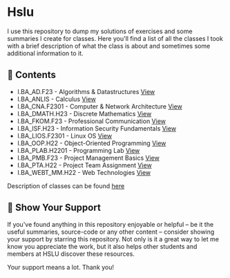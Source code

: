 # Hslu

I use this repository to dump my solutions of exercises and some summaries I create for classes. Here you'll find a list of all the classes I took with a brief description of what the class is about and sometimes some additional information to it.

## 📖 Contents

- I.BA_AD.F23 - Algorithms & Datastructures [View](I.BA_AD.F23/)
- I.BA_ANLIS - Calculus [View](I.BA_ANLIS.H22/)
- I.BA_CNA.F2301 - Computer & Network Architecture [View](I.BA_CNA.F2301/)
- I.BA_DMATH.H23 - Discrete Mathematics [View](I.BA_DMATH.H23)
- I.BA_FKOM.F23 - Professional Communication [View](I.BA_FKOM.F23/)
- I.BA_ISF.H23 - Information Security Fundamentals [View](I.BA_ISF.H23/)
- I.BA_LIOS.F2301 - Linux OS [View](I.BA_LIOS.F2301/)
- I.BA_OOP.H22 - Object-Oriented Programming [View](I.BA_OOP.H22/)
- I.BA_PLAB.H2201 - Programming Lab [View](I.BA_PLAB.H2201/)
- I.BA_PMB.F23 - Project Management Basics [View](I.BA_PMB.F23/)
- I.BA_PTA.H22 - Project Team Assignment [View](I.BA_PTA.H22/)
- I.BA_WEBT_MM.H22 - Web Technologies [View](I.BA_WEBT_MM.H22/)

Description of classes can be found [here](classes.md)

## 🌟 Show Your Support

If you've found anything in this repository enjoyable or helpful – be it the useful summaries, source-code or any other content – consider showing your support by starring this repository. Not only is it a great way to let me know you appreciate the work, but it also helps other students and members at HSLU discover these resources.

Your support means a lot. Thank you!
